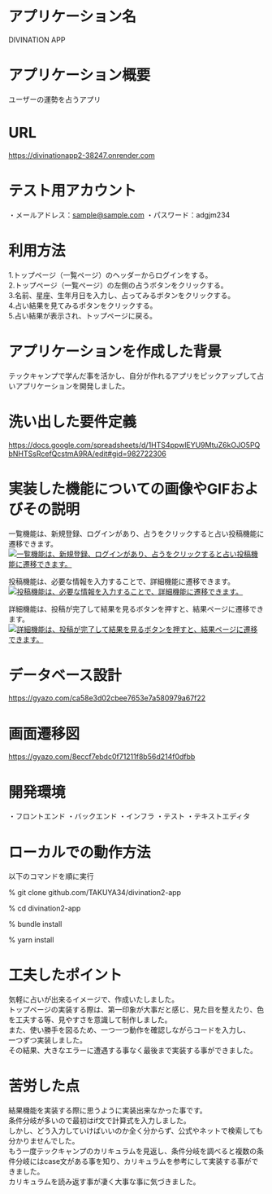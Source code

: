 # アプリケーション名
DIVINATION APP

# アプリケーション概要
ユーザーの運勢を占うアプリ

# URL
https://divinationapp2-38247.onrender.com

# テスト用アカウント
・メールアドレス：sample@sample.com
・パスワード：adgjm234

# 利用方法
1.トップページ（一覧ページ）のヘッダーからログインをする。  
2.トップページ（一覧ページ）の左側の占うボタンをクリックする。  
3.名前、星座、生年月日を入力し、占ってみるボタンをクリックする。  
4.占い結果を見てみるボタンをクリックする。  
5.占い結果が表示され、トップページに戻る。

# アプリケーションを作成した背景
テックキャンプで学んだ事を活かし、自分が作れるアプリをピックアップして占いアプリケーションを開発しました。

# 洗い出した要件定義
https://docs.google.com/spreadsheets/d/1HTS4ppwlEYU9MtuZ6kOJO5PQbNHTSsRcefQcstmA9RA/edit#gid=982722306

# 実装した機能についての画像やGIFおよびその説明
一覧機能は、新規登録、ログインがあり、占うをクリックすると占い投稿機能に遷移できます。
[![一覧機能は、新規登録、ログインがあり、占うをクリックすると占い投稿機能に遷移できます。](https://i.gyazo.com/2380a1c1242c7a85c6b78e2ac73d8927.gif)](https://gyazo.com/2380a1c1242c7a85c6b78e2ac73d8927)

投稿機能は、必要な情報を入力することで、詳細機能に遷移できます。
[![投稿機能は、必要な情報を入力することで、詳細機能に遷移できます。](https://i.gyazo.com/fea4b2d329a96d2e22a0e9636a5dbf5c.gif)](https://gyazo.com/fea4b2d329a96d2e22a0e9636a5dbf5c)

詳細機能は、投稿が完了して結果を見るボタンを押すと、結果ページに遷移できます。
[![詳細機能は、投稿が完了して結果を見るボタンを押すと、結果ページに遷移できます。](https://i.gyazo.com/b0fba4a47010352093ef128acd45c7b2.gif)](https://gyazo.com/b0fba4a47010352093ef128acd45c7b2)

# データベース設計
https://gyazo.com/ca58e3d02cbee7653e7a580979a67f22

# 画面遷移図
https://gyazo.com/8eccf7ebdc0f71211f8b56d214f0dfbb

# 開発環境
・フロントエンド
・バックエンド
・インフラ
・テスト
・テキストエディタ

# ローカルでの動作方法
以下のコマンドを順に実行

% git clone github.com/TAKUYA34/divination2-app

% cd divination2-app

% bundle install

% yarn install

# 工夫したポイント
気軽に占いが出来るイメージで、作成いたしました。  
トップページの実装する際は、第一印象が大事だと感じ、見た目を整えたり、色を工夫する等、見やすさを意識して制作しました。  
また、使い勝手を図るため、一つ一つ動作を確認しながらコードを入力し、  
一つずつ実装しました。   
その結果、大きなエラーに遭遇する事なく最後まで実装する事ができました。

# 苦労した点
結果機能を実装する際に思うように実装出来なかった事です。  
条件分岐が多いので最初はif文で計算式を入力しました。  
しかし、どう入力していけばいいのか全く分からず、公式やネットで検索しても分かりませんでした。  
もう一度テックキャンプのカリキュラムを見返し、条件分岐を調べると複数の条件分岐にはcase文がある事を知り、カリキュラムを参考にして実装する事ができました。  
カリキュラムを読み返す事が凄く大事な事に気づきました。
